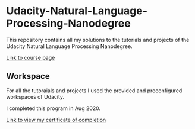 # Udacity-Natural-Language-Processing-Nanodegree

This repository contains all my solutions to the tutorials and projects of the Udacity Natural Language Processing Nanodegree.

[Link to course page](https://www.udacity.com/course/natural-language-processing-nanodegree--nd892)

## Workspace

For all the tutoraials and projects I used the provided and preconfigured workspaces of Udacity.


I completed this program in Aug 2020.


[Link to view my certificate of completion](https://graduation.udacity.com/confirm/QQZG3DSF)
